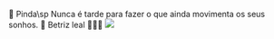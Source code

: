 📍 Pinda\sp 
Nunca é tarde para fazer o que ainda movimenta os seus sonhos. 🦋
Betriz leal 🙋🏽‍♀️
![](https://media1.tenor.com/m/xd2_RUy41sAAAAAC/cute-cat.gif)

